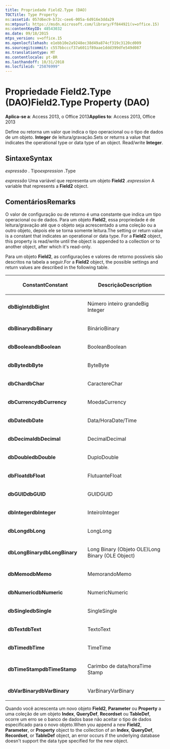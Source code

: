 ```yaml
---
title: Propriedade Field2.Type (DAO)
TOCTitle: Type Property
ms:assetid: 057d6ec9-b72c-cee6-005a-6d916e3dda29
ms:mtpsurl: https://msdn.microsoft.com/library/Ff844921(v=office.15)
ms:contentKeyID: 48543032
ms.date: 09/18/2015
mtps_version: v=office.15
ms.openlocfilehash: e1ebb10e2a9248ec38d49a874cf319c3120cd009
ms.sourcegitcommit: c557bbcccf37a6011f89aae1ddd399dfe549d087
ms.translationtype: MT
ms.contentlocale: pt-BR
ms.lasthandoff: 10/31/2018
ms.locfileid: "25876999"
---
```

# <a name="field2type-property-dao"></a><span data-ttu-id="a78c1-102">Propriedade Field2.Type (DAO)</span><span class="sxs-lookup"><span data-stu-id="a78c1-102">Field2.Type Property (DAO)</span></span>


<span data-ttu-id="a78c1-103">**Aplica-se a**: Access 2013, o Office 2013</span><span class="sxs-lookup"><span data-stu-id="a78c1-103">**Applies to**: Access 2013, Office 2013</span></span>

<span data-ttu-id="a78c1-p101">Define ou retorna um valor que indica o tipo operacional ou o tipo de dados de um objeto. **Integer** de leitura/gravação.</span><span class="sxs-lookup"><span data-stu-id="a78c1-p101">Sets or returns a value that indicates the operational type or data type of an object. Read/write **Integer**.</span></span>

## <a name="syntax"></a><span data-ttu-id="a78c1-106">Sintaxe</span><span class="sxs-lookup"><span data-stu-id="a78c1-106">Syntax</span></span>

<span data-ttu-id="a78c1-107">*expressão* . Tipo</span><span class="sxs-lookup"><span data-stu-id="a78c1-107">*expression* .Type</span></span>

<span data-ttu-id="a78c1-108">*expressão* Uma variável que representa um objeto **Field2** .</span><span class="sxs-lookup"><span data-stu-id="a78c1-108">*expression* A variable that represents a **Field2** object.</span></span>

## <a name="remarks"></a><span data-ttu-id="a78c1-109">Comentários</span><span class="sxs-lookup"><span data-stu-id="a78c1-109">Remarks</span></span>

<span data-ttu-id="a78c1-p102">O valor de configuração ou de retorno é uma constante que indica um tipo operacional ou de dados. Para um objeto **Field2**, essa propriedade é de leitura/gravação até que o objeto seja acrescentado a uma coleção ou a outro objeto, depois ele se torna somente leitura.</span><span class="sxs-lookup"><span data-stu-id="a78c1-p102">The setting or return value is a constant that indicates an operational or data type. For a **Field2** object, this property is read/write until the object is appended to a collection or to another object, after which it's read-only.</span></span>

<span data-ttu-id="a78c1-112">Para um objeto **Field2**, as configurações e valores de retorno possíveis são descritos na tabela a seguir.</span><span class="sxs-lookup"><span data-stu-id="a78c1-112">For a **Field2** object, the possible settings and return values are described in the following table.</span></span>

<table>
<colgroup>
<col style="width: 50%" />
<col style="width: 50%" />
</colgroup>
<thead>
<tr class="header">
<th><p><span data-ttu-id="a78c1-113">Constant</span><span class="sxs-lookup"><span data-stu-id="a78c1-113">Constant</span></span></p></th>
<th><p><span data-ttu-id="a78c1-114">Descrição</span><span class="sxs-lookup"><span data-stu-id="a78c1-114">Description</span></span></p></th>
</tr>
</thead>
<tbody>
<tr class="odd">
<td><p><span data-ttu-id="a78c1-115"><strong>dbBigInt</strong></span><span class="sxs-lookup"><span data-stu-id="a78c1-115"><strong>dbBigInt</strong></span></span></p></td>
<td><p><span data-ttu-id="a78c1-116">Número inteiro grande</span><span class="sxs-lookup"><span data-stu-id="a78c1-116">Big Integer</span></span></p></td>
</tr>
<tr class="even">
<td><p><span data-ttu-id="a78c1-117"><strong>dbBinary</strong></span><span class="sxs-lookup"><span data-stu-id="a78c1-117"><strong>dbBinary</strong></span></span></p></td>
<td><p><span data-ttu-id="a78c1-118">Binário</span><span class="sxs-lookup"><span data-stu-id="a78c1-118">Binary</span></span></p></td>
</tr>
<tr class="odd">
<td><p><span data-ttu-id="a78c1-119"><strong>dbBoolean</strong></span><span class="sxs-lookup"><span data-stu-id="a78c1-119"><strong>dbBoolean</strong></span></span></p></td>
<td><p><span data-ttu-id="a78c1-120">Boolean</span><span class="sxs-lookup"><span data-stu-id="a78c1-120">Boolean</span></span></p></td>
</tr>
<tr class="even">
<td><p><span data-ttu-id="a78c1-121"><strong>dbByte</strong></span><span class="sxs-lookup"><span data-stu-id="a78c1-121"><strong>dbByte</strong></span></span></p></td>
<td><p><span data-ttu-id="a78c1-122">Byte</span><span class="sxs-lookup"><span data-stu-id="a78c1-122">Byte</span></span></p></td>
</tr>
<tr class="odd">
<td><p><span data-ttu-id="a78c1-123"><strong>dbChar</strong></span><span class="sxs-lookup"><span data-stu-id="a78c1-123"><strong>dbChar</strong></span></span></p></td>
<td><p><span data-ttu-id="a78c1-124">Caractere</span><span class="sxs-lookup"><span data-stu-id="a78c1-124">Char</span></span></p></td>
</tr>
<tr class="even">
<td><p><span data-ttu-id="a78c1-125"><strong>dbCurrency</strong></span><span class="sxs-lookup"><span data-stu-id="a78c1-125"><strong>dbCurrency</strong></span></span></p></td>
<td><p><span data-ttu-id="a78c1-126">Moeda</span><span class="sxs-lookup"><span data-stu-id="a78c1-126">Currency</span></span></p></td>
</tr>
<tr class="odd">
<td><p><span data-ttu-id="a78c1-127"><strong>dbDate</strong></span><span class="sxs-lookup"><span data-stu-id="a78c1-127"><strong>dbDate</strong></span></span></p></td>
<td><p><span data-ttu-id="a78c1-128">Data/Hora</span><span class="sxs-lookup"><span data-stu-id="a78c1-128">Date/Time</span></span></p></td>
</tr>
<tr class="even">
<td><p><span data-ttu-id="a78c1-129"><strong>dbDecimal</strong></span><span class="sxs-lookup"><span data-stu-id="a78c1-129"><strong>dbDecimal</strong></span></span></p></td>
<td><p><span data-ttu-id="a78c1-130">Decimal</span><span class="sxs-lookup"><span data-stu-id="a78c1-130">Decimal</span></span></p></td>
</tr>
<tr class="odd">
<td><p><span data-ttu-id="a78c1-131"><strong>dbDouble</strong></span><span class="sxs-lookup"><span data-stu-id="a78c1-131"><strong>dbDouble</strong></span></span></p></td>
<td><p><span data-ttu-id="a78c1-132">Duplo</span><span class="sxs-lookup"><span data-stu-id="a78c1-132">Double</span></span></p></td>
</tr>
<tr class="even">
<td><p><span data-ttu-id="a78c1-133"><strong>dbFloat</strong></span><span class="sxs-lookup"><span data-stu-id="a78c1-133"><strong>dbFloat</strong></span></span></p></td>
<td><p><span data-ttu-id="a78c1-134">Flutuante</span><span class="sxs-lookup"><span data-stu-id="a78c1-134">Float</span></span></p></td>
</tr>
<tr class="odd">
<td><p><span data-ttu-id="a78c1-135"><strong>dbGUID</strong></span><span class="sxs-lookup"><span data-stu-id="a78c1-135"><strong>dbGUID</strong></span></span></p></td>
<td><p><span data-ttu-id="a78c1-136">GUID</span><span class="sxs-lookup"><span data-stu-id="a78c1-136">GUID</span></span></p></td>
</tr>
<tr class="even">
<td><p><span data-ttu-id="a78c1-137"><strong>dbInteger</strong></span><span class="sxs-lookup"><span data-stu-id="a78c1-137"><strong>dbInteger</strong></span></span></p></td>
<td><p><span data-ttu-id="a78c1-138">Inteiro</span><span class="sxs-lookup"><span data-stu-id="a78c1-138">Integer</span></span></p></td>
</tr>
<tr class="odd">
<td><p><span data-ttu-id="a78c1-139"><strong>dbLong</strong></span><span class="sxs-lookup"><span data-stu-id="a78c1-139"><strong>dbLong</strong></span></span></p></td>
<td><p><span data-ttu-id="a78c1-140">Long</span><span class="sxs-lookup"><span data-stu-id="a78c1-140">Long</span></span></p></td>
</tr>
<tr class="even">
<td><p><span data-ttu-id="a78c1-141"><strong>dbLongBinary</strong></span><span class="sxs-lookup"><span data-stu-id="a78c1-141"><strong>dbLongBinary</strong></span></span></p></td>
<td><p><span data-ttu-id="a78c1-142">Long Binary (Objeto OLE)</span><span class="sxs-lookup"><span data-stu-id="a78c1-142">Long Binary (OLE Object)</span></span></p></td>
</tr>
<tr class="odd">
<td><p><span data-ttu-id="a78c1-143"><strong>dbMemo</strong></span><span class="sxs-lookup"><span data-stu-id="a78c1-143"><strong>dbMemo</strong></span></span></p></td>
<td><p><span data-ttu-id="a78c1-144">Memorando</span><span class="sxs-lookup"><span data-stu-id="a78c1-144">Memo</span></span></p></td>
</tr>
<tr class="even">
<td><p><span data-ttu-id="a78c1-145"><strong>dbNumeric</strong></span><span class="sxs-lookup"><span data-stu-id="a78c1-145"><strong>dbNumeric</strong></span></span></p></td>
<td><p><span data-ttu-id="a78c1-146">Numeric</span><span class="sxs-lookup"><span data-stu-id="a78c1-146">Numeric</span></span></p></td>
</tr>
<tr class="odd">
<td><p><span data-ttu-id="a78c1-147"><strong>dbSingle</strong></span><span class="sxs-lookup"><span data-stu-id="a78c1-147"><strong>dbSingle</strong></span></span></p></td>
<td><p><span data-ttu-id="a78c1-148">Single</span><span class="sxs-lookup"><span data-stu-id="a78c1-148">Single</span></span></p></td>
</tr>
<tr class="even">
<td><p><span data-ttu-id="a78c1-149"><strong>dbText</strong></span><span class="sxs-lookup"><span data-stu-id="a78c1-149"><strong>dbText</strong></span></span></p></td>
<td><p><span data-ttu-id="a78c1-150">Texto</span><span class="sxs-lookup"><span data-stu-id="a78c1-150">Text</span></span></p></td>
</tr>
<tr class="odd">
<td><p><span data-ttu-id="a78c1-151"><strong>dbTime</strong></span><span class="sxs-lookup"><span data-stu-id="a78c1-151"><strong>dbTime</strong></span></span></p></td>
<td><p><span data-ttu-id="a78c1-152">Time</span><span class="sxs-lookup"><span data-stu-id="a78c1-152">Time</span></span></p></td>
</tr>
<tr class="even">
<td><p><span data-ttu-id="a78c1-153"><strong>dbTimeStamp</strong></span><span class="sxs-lookup"><span data-stu-id="a78c1-153"><strong>dbTimeStamp</strong></span></span></p></td>
<td><p><span data-ttu-id="a78c1-154">Carimbo de data/hora</span><span class="sxs-lookup"><span data-stu-id="a78c1-154">Time Stamp</span></span></p></td>
</tr>
<tr class="odd">
<td><p><span data-ttu-id="a78c1-155"><strong>dbVarBinary</strong></span><span class="sxs-lookup"><span data-stu-id="a78c1-155"><strong>dbVarBinary</strong></span></span></p></td>
<td><p><span data-ttu-id="a78c1-156">VarBinary</span><span class="sxs-lookup"><span data-stu-id="a78c1-156">VarBinary</span></span></p></td>
</tr>
</tbody>
</table>


<span data-ttu-id="a78c1-157">Quando você acrescenta um novo objeto **Field2**, **Parameter** ou **Property** a uma coleção de um objeto **Index**, **QueryDef**, **Recordset** ou **TableDef**, ocorre um erro se o banco de dados base não aceitar o tipo de dados especificado para o novo objeto.</span><span class="sxs-lookup"><span data-stu-id="a78c1-157">When you append a new **Field2**, **Parameter**, or **Property** object to the collection of an **Index**, **QueryDef**, **Recordset**, or **TableDef** object, an error occurs if the underlying database doesn't support the data type specified for the new object.</span></span>

